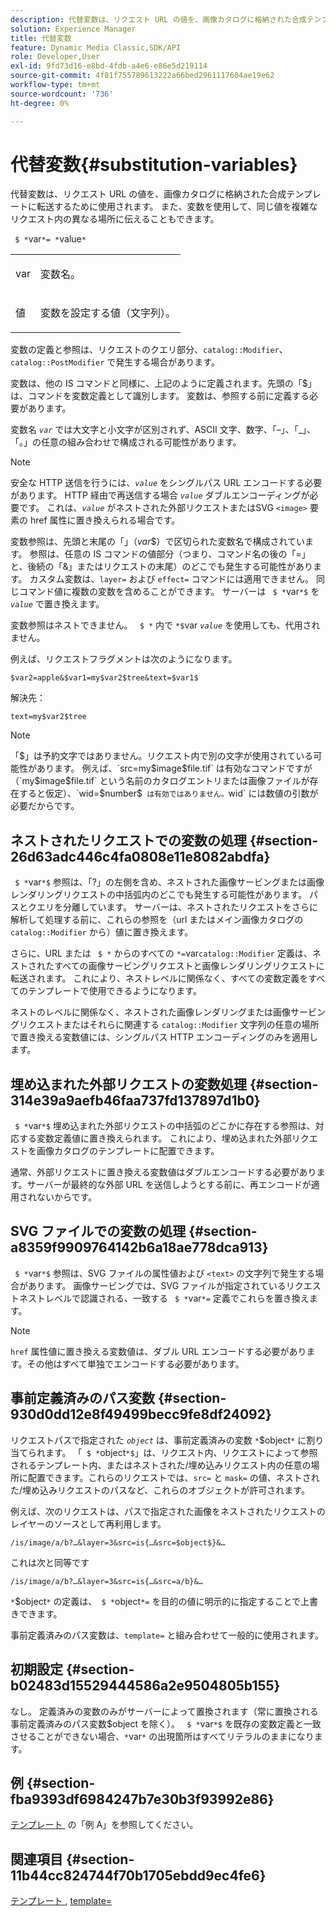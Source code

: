 ```yaml
---
description: 代替変数は、リクエスト URL の値を、画像カタログに格納された合成テンプレートに転送するために使用されます。 また、変数を使用して、同じ値を複雑なリクエスト内の異なる場所に伝えることもできます。
solution: Experience Manager
title: 代替変数
feature: Dynamic Media Classic,SDK/API
role: Developer,User
exl-id: 9fd73d16-e8bd-4fdb-a4e6-e86e5d219114
source-git-commit: 4f81f755789613222a66bed2961117604ae19e62
workflow-type: tm+mt
source-wordcount: '736'
ht-degree: 0%

---
```


# 代替変数{#substitution-variables}

代替変数は、リクエスト URL の値を、画像カタログに格納された合成テンプレートに転送するために使用されます。 また、変数を使用して、同じ値を複雑なリクエスト内の異なる場所に伝えることもできます。

` $ *`var`*= *`value`*`

<table id="simpletable_EFEC66C23CE949EFACDC415A954DF323"> 
 <tr class="strow"> 
  <td class="stentry"> <p> <span class="codeph"> <span class="varname"> var </span> </span> </p> </td> 
  <td class="stentry"> <p>変数名。 </p> </td> 
 </tr> 
 <tr class="strow"> 
  <td class="stentry"> <p> <span class="codeph"> <span class="varname"> 値 </span> </span> </p> </td> 
  <td class="stentry"> <p>変数を設定する値（文字列）。 </p> </td> 
 </tr> 
</table>

変数の定義と参照は、リクエストのクエリ部分、`catalog::Modifier`、`catalog::PostModifier` で発生する場合があります。

変数は、他の IS コマンドと同様に、上記のように定義されます。先頭の「$」は、コマンドを変数定義として識別します。 変数は、参照する前に定義する必要があります。

変数名 *`var`* では大文字と小文字が区別されず、ASCII 文字、数字、「–」、「_」、「。」の任意の組み合わせで構成される可能性があります。

>[!NOTE]
>
>安全な HTTP 送信を行うには、*`value`* をシングルパス URL エンコードする必要があります。 HTTP 経由で再送信する場合 *`value`* ダブルエンコーディングが必要です。 これは、*`value`* がネストされた外部リクエストまたはSVG `<image>` 要素の href 属性に置き換えられる場合です。

変数参照は、先頭と末尾の「$」（$*var*$）で区切られた変数名で構成されています。 参照は、任意の IS コマンドの値部分（つまり、コマンド名の後の「=」と、後続の「&amp;」またはリクエストの末尾）のどこでも発生する可能性があります。 カスタム変数は、`layer=` および `effect=` コマンドには適用できません。 同じコマンド値に複数の変数を含めることができます。 サーバーは ` $ *`var`*$` を *`value`* で置き換えます。

変数参照はネストできません。 ` $ *` 内で `*$`var *`value`* を使用しても、代用されません。

例えば、リクエストフラグメントは次のようになります。

`$var2=apple&$var1=my$var2$tree&text=$var1$`

解決先：

`text=my$var2$tree`

>[!NOTE]
>
>「$」は予約文字ではありません。リクエスト内で別の文字が使用されている可能性があります。 例えば、`src=my$image$file.tif` は有効なコマンドですが（`my$image$file.tif` という名前のカタログエントリまたは画像ファイルが存在すると仮定）、`wid=$number$` は有効ではありません。`wid` には数値の引数が必要だからです。

## ネストされたリクエストでの変数の処理 {#section-26d63adc446c4fa0808e11e8082abdfa}

` $ *`var`*$` 参照は、「?」の左側を含め、ネストされた画像サービングまたは画像レンダリングリクエストの中括弧内のどこでも発生する可能性があります。 パスとクエリを分離しています。 サーバーは、ネストされたリクエストをさらに解析して処理する前に、これらの参照を（url またはメイン画像カタログの `catalog::Modifier` から）値に置き換えます。

さらに、URL または ` $ *` からのすべての `*=`var`catalog::Modifier` 定義は、ネストされたすべての画像サービングリクエストと画像レンダリングリクエストに転送されます。 これにより、ネストレベルに関係なく、すべての変数定義をすべてのテンプレートで使用できるようになります。

ネストのレベルに関係なく、ネストされた画像レンダリングまたは画像サービングリクエストまたはそれらに関連する `catalog::Modifier` 文字列の任意の場所で置き換える変数値には、シングルパス HTTP エンコーディングのみを適用します。

## 埋め込まれた外部リクエストの変数処理 {#section-314e39a9aefb46faa737fd137897d1b0}

` $ *`var`*$` 埋め込まれた外部リクエストの中括弧のどこかに存在する参照は、対応する変数定義値に置き換えられます。 これにより、埋め込まれた外部リクエストを画像カタログのテンプレートに配置できます。

通常、外部リクエストに置き換える変数値はダブルエンコードする必要があります。サーバーが最終的な外部 URL を送信しようとする前に、再エンコードが適用されないからです。

## SVG ファイルでの変数の処理 {#section-a8359f9909764142b6a18ae778dca913}

` $ *`var`*$` 参照は、SVG ファイルの属性値および `<text>` の文字列で発生する場合があります。 画像サービングでは、SVG ファイルが指定されているリクエストネストレベルで認識される、一致する ` $ *`var`*=` 定義でこれらを置き換えます。

>[!NOTE]
>
>`href` 属性値に置き換える変数値は、ダブル URL エンコードする必要があります。その他はすべて単独でエンコードする必要があります。

## 事前定義済みのパス変数 {#section-930d0dd12e8f49499becc9fe8df24092}

リクエストパスで指定された *`object`* は、事前定義済みの変数 `*`$object`*` に割り当てられます。 「` $ *`object`*$`」は、リクエスト内、リクエストによって参照されるテンプレート内、またはネストされた/埋め込みリクエスト内の任意の場所に配置できます。これらのリクエストでは、`src=` と `mask=` の値、ネストされた/埋め込みリクエストのパスなど、これらのオブジェクトが許可されます。

例えば、次のリクエストは、パスで指定された画像をネストされたリクエストのレイヤーのソースとして再利用します。

`/is/image/a/b?…&layer=3&src=is{…&src=$object$}&…`

これは次と同等です

`/is/image/a/b?…&layer=3&src=is{…&src=a/b}&…`

`*`$object`*` の定義は、` $ *`object`*=` を目的の値に明示的に指定することで上書きできます。

事前定義済みのパス変数は、`template=` と組み合わせて一般的に使用されます。

## 初期設定 {#section-b02483d15529444586a2e9504805b155}

なし。 定義済みの変数のみがサーバーによって置換されます（常に置換される事前定義済みのパス変数$object を除く）。 ` $ *`var`*$` を既存の変数定義と一致させることができない場合、`*`var`*` の出現箇所はすべてリテラルのままになります。

## 例 {#section-fba9393df6984247b7e30b3f93992e86}

[&#x200B; テンプレート &#x200B;](../../../../../is-api/http-ref/image-serving-api-ref/c-http-protocol-reference/c-templates/c-templates.md#concept-3cd2d2adae0e41b2979b9640244d4d3e) の「例 A」を参照してください。

## 関連項目 {#section-11b44cc824744f70b1705ebdd9ec4fe6}

[&#x200B; テンプレート &#x200B;](../../../../../is-api/http-ref/image-serving-api-ref/c-http-protocol-reference/c-templates/c-templates.md#concept-3cd2d2adae0e41b2979b9640244d4d3e), [template=](../../../../../is-api/http-ref/image-serving-api-ref/c-http-protocol-reference/c-command-reference/r-template.md#reference-3beccaa462a64bf0ba867e5c8fd0bd14)
